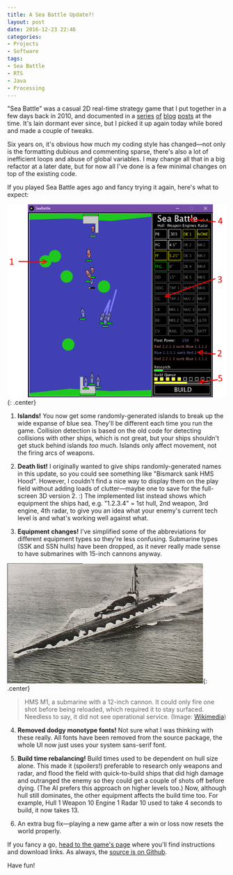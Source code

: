 ```yaml
---
title: A Sea Battle Update?!
layout: post
date: 2016-12-23 22:46
categories:
- Projects
- Software
tags:
- Sea Battle
- RTS
- Java
- Processing
---
```


"Sea Battle" was a casual 2D real-time strategy game that I put together in a few days back in 2010, and documented in a [series](/blog/game-idea-spam-time/) [of](/blog/sea-battle-now-with-more-processing) [blog](/blog/sea-battle-thats-what-guns-are-for) [posts](/blog/sea-battle-here-comes-the-science-bit/) at the time. It's lain dormant ever since, but I picked it up again today while bored and made a couple of tweaks.

Six years on, it's obvious how much my coding style has changed&mdash;not only is the formatting dubious and commenting sparse, there's also a lot of inefficient loops and abuse of global variables. I may change all that in a big refactor at a later date, but for now all I've done is a few minimal changes on top of the existing code.

If you played Sea Battle ages ago and fancy trying it again, here's what to expect:

![Annotated screenshot showing what's new](/blog/2016/seabattlechanges.png){: .center}

1) **Islands!** You now get some randomly-generated islands to break up the wide expanse of blue sea. They'll be different each time you run the game. Collision detection is based on the old code for detecting collisions with other ships, which is not great, but your ships shouldn't get stuck behind islands *too* much. Islands only affect movement, not the firing arcs of weapons.

2) **Death list!** I originally wanted to give ships randomly-generated names in this update, so you could see something like "Bismarck sank HMS Hood". However, I couldn't find a nice way to display them on the play field without adding loads of clutter&mdash;maybe one to save for the full-screen 3D version 2. :) The implemented list instead shows which equipment the ships had, e.g. "1.2.3.4" = 1st hull, 2nd weapon, 3rd engine, 4th radar, to give you an idea what your enemy's current tech level is and what's working well against what.

3) **Equipment changes!** I've simplified some of the abbreviations for different equipment types so they're less confusing. Submarine types (SSK and SSN hulls) have been dropped, as it never really made sense to have submarines with 15-inch cannons anyway.

![HMS M1](/blog/2016/hmsm1.jpg){: .center}

> HMS M1, a submarine with a 12-inch cannon. It could only fire one shot before being reloaded, which required it to stay surfaced. Needless to say, it did not see operational service. (Image: [Wikimedia](https://en.wikipedia.org/wiki/HMS_M1#/media/File:HMS_M1_from_air_port_bow.jpg))

4) **Removed dodgy monotype fonts!** Not sure what I was thinking with these really. All fonts have been removed from the source package, the whole UI now just uses your system sans-serif font.

5) **Build time rebalancing!** Build times used to be dependent on hull size alone. This made it (spoilers!) preferable to research only weapons and radar, and flood the field with quick-to-build ships that did high damage and outranged the enemy so they could get a couple of shots off before dying. (The AI prefers this approach on higher levels too.) Now, although hull still dominates, the other equipment affects the build time too. For example, Hull 1 Weapon 10 Engine 1 Radar 10 used to take 4 seconds to build, it now takes 13.

6) An extra bug fix&mdash;playing a new game after a win or loss now resets the world properly.

If you fancy a go, [head to the game's page](/software/seabattle) where you'll find instructions and download links. As always, the [source is on Github](https://github.com/ianrenton/SeaBattle/).

Have fun!
